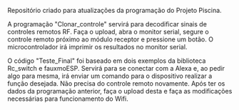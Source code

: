 Repositório criado para atualizações da programação do Projeto Piscina.

A programação "Clonar_controle" servirá para decodificar sinais de controles remotos RF. 
Faça o upload, abra o monitor serial, segure o controle remoto próximo ao módulo receptor e pressione um botão. O microcontrolador irá imprimir os resultados no monitor serial.

O código "Teste_Final" foi baseado em dois exemplos da biblioteca Rc_switch e      fauxmoESP.
Servirá para se conectar com a Alexa e, ao pedir algo para mesma, irá enviar um comando para o dispositivo realizar a função desejada. Não precisa do controle remoto novamente.
Após ter os dados da programação anterior, faça o upload desta e faça as modificações necessárias para funcionamento do Wifi.
